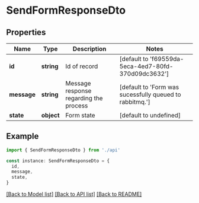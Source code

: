 # SendFormResponseDto

## Properties

| Name        | Type       | Description                            | Notes                                                   |
| ----------- | ---------- | -------------------------------------- | ------------------------------------------------------- |
| **id**      | **string** | Id of record                           | [default to 'f69559da-5eca-4ed7-80fd-370d09dc3632']     |
| **message** | **string** | Message response regarding the process | [default to 'Form was sucessfully queued to rabbitmq.'] |
| **state**   | **object** | Form state                             | [default to undefined]                                  |

## Example

```typescript
import { SendFormResponseDto } from './api'

const instance: SendFormResponseDto = {
  id,
  message,
  state,
}
```

[[Back to Model list]](../README.md#documentation-for-models) [[Back to API list]](../README.md#documentation-for-api-endpoints) [[Back to README]](../README.md)

